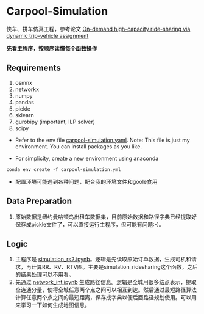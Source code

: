 # Carpool-Simulation
快车、拼车仿真工程，参考论文 [On-demand high-capacity ride-sharing via dynamic trip-vehicle assignment](http://www.alonsomora.com/docs/17-alonsomora-ridesharing-pnas-supplemental.pdf)

**先看主程序，按顺序读懂每个函数操作**

## Requirements
1. osmnx
2. networkx
3. numpy
4. pandas
5. pickle
6. sklearn
7. gurobipy (important, ILP solver)
8. scipy

- Refer to the env file [carpool-simulation.yaml](https://github.com/JiahuiSun/Carpool-Simulation/blob/master/carpool-simulation.yaml). Note: This file is just my environment. You can install packages as you like.

- For simplicity, create a new environment using anaconda

```
conda env create -f carpool-simulation.yml
```

- 配置环境可能遇到各种问题，配合我的环境文件和goole食用

## Data Preparation
1. 原始数据是纽约曼哈顿岛出租车数据集，目前原始数据和路径字典已经提取好保存成pickle文件了，可以直接运行主程序，但可能有问题:-)。

## Logic
1. 主程序是 [simulation_rs2.ipynb]()。逻辑是先读取原始订单数据，生成司机和请求，再计算RR、RV、RTV图。主要是simulation_ridesharing这个函数，之后的结果处理可以不用看。
2. 先通过 [network_int.ipynb]() 生成路径信息。逻辑是全城用很多结点表示，提取全连通分量，使得全城任意两个点之间可以相互到达。然后通过最短路径算法计算任意两个点之间的最短距离，保存成字典以便后面路径规划使用。可以用来学习一下如何生成地图信息。
